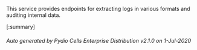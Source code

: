 






This service provides endpoints for extracting logs in various formats and auditing internal data.

[:summary]

###### Auto generated by Pydio Cells Enterprise Distribution v2.1.0 on 1-Jul-2020
